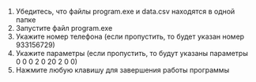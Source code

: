 1. Убедитесь, что файлы program.exe и data.csv находятся в одной папке
2. Запустите файл program.exe
3. Укажите номер телефона (если пропустить, то будет указан номер 933156729)
4. Укажите параметры (если пропустить, то будут указаны параметры 0 0 0 2 0 20 2 0 0)
5. Нажмите любую клавишу для завершения работы программы
